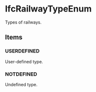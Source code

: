 # IfcRailwayTypeEnum

Types of railways.
<!-- end of short definition -->


## Items

### USERDEFINED
User-defined type.

### NOTDEFINED
Undefined type.
